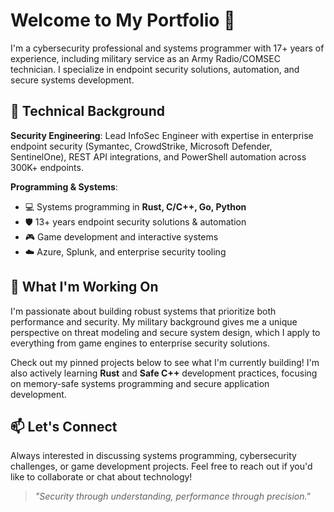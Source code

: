 # Welcome to My Portfolio 👋

I'm a cybersecurity professional and systems programmer with 17+ years of experience, including military service as an Army Radio/COMSEC technician. I specialize in endpoint security solutions, automation, and secure systems development.

## 🔧 Technical Background

**Security Engineering**: Lead InfoSec Engineer with expertise in enterprise endpoint security (Symantec, CrowdStrike, Microsoft Defender, SentinelOne), REST API integrations, and PowerShell automation across 300K+ endpoints.

**Programming & Systems**:
* 💻 Systems programming in **Rust, C/C++, Go, Python**
* 🛡️ 13+ years endpoint security solutions & automation
* 🎮 Game development and interactive systems
* ☁️ Azure, Splunk, and enterprise security tooling

## 🚀 What I'm Working On

I'm passionate about building robust systems that prioritize both performance and security. My military background gives me a unique perspective on threat modeling and secure system design, which I apply to everything from game engines to enterprise security solutions.

Check out my pinned projects below to see what I'm currently building! I'm also actively learning **Rust** and **Safe C++** development practices, focusing on memory-safe systems programming and secure application development.

## 📫 Let's Connect

Always interested in discussing systems programming, cybersecurity challenges, or game development projects. Feel free to reach out if you'd like to collaborate or chat about technology!

> *"Security through understanding, performance through precision."*

